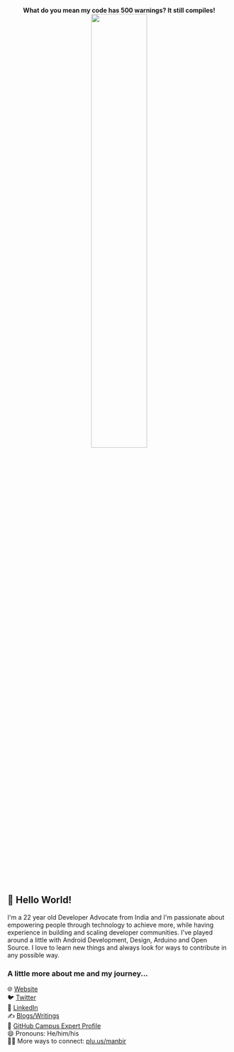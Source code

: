 <p align="center">
  <b>What do you mean my code has 500 warnings? It still compiles!</b><br>
<img src="https://media.giphy.com/media/NTur7XlVDUdqM/giphy.gif" width=50%>
</p>

<!--
**marwahmanbir/marwahmanbir** is a ✨ _special_ ✨ repository because its `README.md` (this file) appears on your GitHub profile.

Here are some ideas to get you started:

- 🔭 I’m currently working on ...
- 🌱 I’m currently learning ...
- 👯 I’m looking to collaborate on ...
- 🤔 I’m looking for help with ...
- 💬 Ask me about ...
- 📫 How to reach me: ...
- 😄 Pronouns: ...
- ⚡ Fun fact: ...

-->

## 👋 Hello World!

I'm a 22 year old Developer Advocate from India and I'm passionate about empowering people through technology to achieve more, while having experience in building and scaling developer communities. I've played around a little with Android Development, Design, Arduino and Open Source. I love to learn new things and always look for ways to contribute in any possible way. 

### A little more about me and my journey...
🌐 [Website](https://manbir.btc.us) <br>
🐦 [Twitter](https://twitter.com/manbirmarwah) <br>
👥 [LinkedIn](https://linkedin.com/in/manbirmarwah) <br>
✍️ [Blogs/Writings](https://dev.to/manbir) <br>
🚩 [GitHub Campus Expert Profile](https://githubcampus.expert/marwahmanbir) <br>
😄 Pronouns: He/him/his <br>
🕵️‍♂️ More ways to connect: [plu.us/manbir](https://plu.us/manbir)
